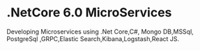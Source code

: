 # .NetCore 6.0 MicroServices
Developing Microservices using .Net Core,C#, Mongo DB,MSSql, PostgreSql ,GRPC,Elastic Search,Kibana,Logstash,React JS.
